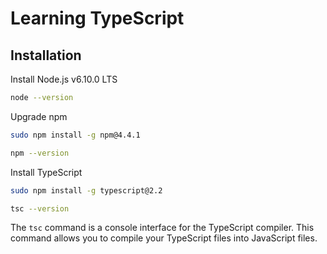 # Learning TypeScript

## Installation

Install Node.js v6.10.0 LTS
```bash
node --version
```

Upgrade npm
```bash
sudo npm install -g npm@4.4.1

npm --version
```

Install TypeScript
```bash
sudo npm install -g typescript@2.2

tsc --version
```

The `tsc` command is a console interface for the TypeScript compiler.
This command allows you to compile your TypeScript files into JavaScript files.

